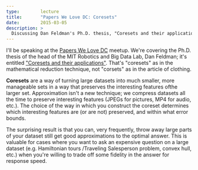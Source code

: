 ```yaml
---
type:        lecture
title:       "Papers We Love DC: Coresets"
date:        2015-03-05
description: >
  Discussing Dan Feldman's Ph.D. thesis, "Coresets and their applications".
---
```


I'll be speaking at the [Papers We Love DC](http://www.meetup.com/Papers-We-Love-DC/events/220155410/) meetup. We're covering the Ph.D. thesis of the head of the MIT Robotics and Big Data Lab, Dan Feldman; it's entitled ["Coresets and their applications"](http://www.cs.tau.ac.il/thesis/thesis/feldman). That's "coresets" as in the mathematical reduction technique, not "corsets" as in the article of clothing.

**Coresets** are a way of turning large datasets into much smaller, more manageable sets in a way that preserves the interesting features ofthe larger set. Approximation isn't a new technique; we compress datasets all the time to preserve interesting features (JPEGs for pictures, MP4 for audio, etc.). The choice of the way in which you construct the coreset determines which interesting features are (or are not) preserved, and within what error bounds.

The surprising result is that you can, very frequently, throw away large parts of your dataset still get good approximations to the optimal answer. This is valuable for cases where you want to ask an expensive question on a large dataset (e.g. Hamiltonian tours /Traveling Salesperson problem, convex hull, etc.) when you're willing to trade off some fidelity in the answer for response speed.
